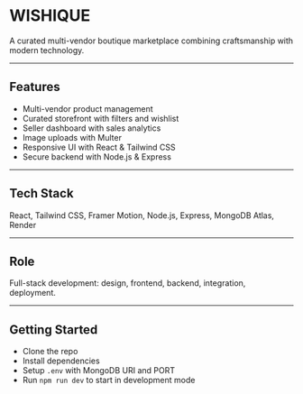 # WISHIQUE

A curated multi-vendor boutique marketplace combining craftsmanship with modern technology.

---

## Features
- Multi-vendor product management  
- Curated storefront with filters and wishlist  
- Seller dashboard with sales analytics  
- Image uploads with Multer  
- Responsive UI with React & Tailwind CSS  
- Secure backend with Node.js & Express  

---

## Tech Stack
React, Tailwind CSS, Framer Motion, Node.js, Express, MongoDB Atlas, Render

---

## Role
Full-stack development: design, frontend, backend, integration, deployment.

---

## Getting Started
- Clone the repo  
- Install dependencies  
- Setup `.env` with MongoDB URI and PORT  
- Run `npm run dev` to start in development mode  

